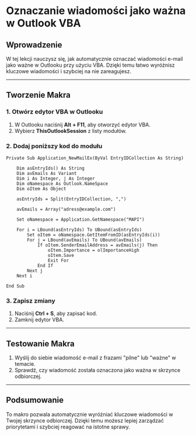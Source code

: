 # Oznaczanie wiadomości jako ważna w Outlook VBA

## Wprowadzenie

W tej lekcji nauczysz się, jak automatycznie oznaczać wiadomości e-mail jako ważne w Outlooku przy użyciu VBA. Dzięki temu łatwo wyróżnisz kluczowe wiadomości i szybciej na nie zareagujesz.

---

## Tworzenie Makra

### 1. Otwórz edytor VBA w Outlooku

1. W Outlooku naciśnij **Alt + F11**, aby otworzyć edytor VBA.
2. Wybierz **ThisOutlookSession** z listy modułów.

### 2. Dodaj poniższy kod do modułu

```vba
Private Sub Application_NewMailEx(ByVal EntryIDCollection As String)

    Dim asEntryIds() As String
    Dim avEmails As Variant
    Dim i As Integer, j As Integer
    Dim oNamespace As Outlook.NameSpace
    Dim oItem As Object

    asEntryIds = Split(EntryIDCollection, ",")

    avEmails = Array("adress@example.com")

    Set oNamespace = Application.GetNamespace("MAPI")

    For i = LBound(asEntryIds) To UBound(asEntryIds)
        Set oItem = oNamespace.GetItemFromID(asEntryIds(i))
        For j = LBound(avEmails) To UBound(avEmails)
            If oItem.SenderEmailAddress = avEmails(j) Then
                oItem.Importance = olImportanceHigh
                oItem.Save
                Exit For
            End If
        Next j
    Next i

End Sub

```

### 3. Zapisz zmiany

1. Naciśnij **Ctrl + S**, aby zapisać kod.
2. Zamknij edytor VBA.

---

## Testowanie Makra

1. Wyślij do siebie wiadomość e-mail z frazami \"pilne\" lub \"ważne\" w temacie.
2. Sprawdź, czy wiadomość została oznaczona jako ważna w skrzynce odbiorczej.

---

## Podsumowanie

To makro pozwala automatycznie wyróżniać kluczowe wiadomości w Twojej skrzynce odbiorczej. Dzięki temu możesz lepiej zarządzać priorytetami i szybciej reagować na istotne sprawy.
